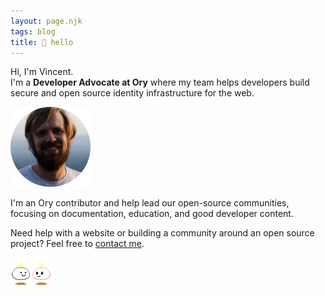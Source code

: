 ```yaml
---
layout: page.njk
tags: blog
title: 👋 hello
---
```


Hi, I'm Vincent.  
I'm a **Developer Advocate at Ory** where my team helps developers build secure and open source identity infrastructure for the web.

![Vincent](/img/v.png)

I'm an Ory contributor and help lead our open-source communities, focusing on documentation, education, and good developer content.

Need help with a website or building a community around an open source project? Feel free to [contact me](mailto:mail@vinckr.com).

![Thanks for visiting!](/img/hello.gif)
